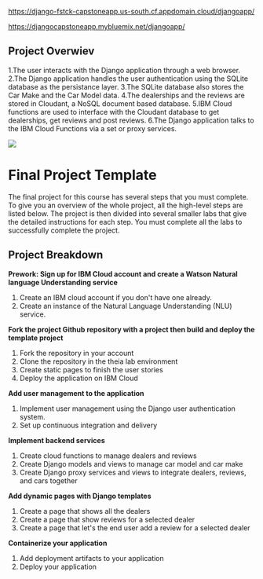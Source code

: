 https://django-fstck-capstoneapp.us-south.cf.appdomain.cloud/djangoapp/

https://djangocapstoneapp.mybluemix.net/djangoapp/

## Project Overwiev

 1.The user interacts with the Django application through a web browser.
 2.The Django application handles the user authentication using the SQLite database as the persistance layer.
 3.The SQLite database also stores the Car Make and the Car Model data.
 4.The dealerships and the reviews are stored in Cloudant, a NoSQL document based database.
 5.IBM Cloud functions are used to interface with the Cloudant database to get dealerships, get reviews and post reviews.
 6.The Django application talks to the IBM Cloud Functions via a set or proxy services.

![](https://user-images.githubusercontent.com/85358503/167597106-68cf879f-a341-44f9-9c5a-09646330cc87.jpg)



# Final Project Template

The final project for this course has several steps that you must complete. 
To give you an overview of the whole project, all the high-level steps are listed below. 
The project is then divided into several smaller labs that give the detailed instructions for each step. 
You must complete all the labs to successfully complete the project.

## Project Breakdown

**Prework: Sign up for IBM Cloud account and create a Watson Natural language Understanding service**
1. Create an IBM cloud account if you don't have one already.
2. Create an instance of the Natural Language Understanding (NLU) service.

**Fork the project Github repository with a project then build and deploy the template project**
1. Fork the repository in your account
2. Clone the repository in the theia lab environment
3. Create static pages to finish the user stories
4. Deploy the application on IBM Cloud

**Add user management to the application**
1. Implement user management using the Django user authentication system.
2. Set up continuous integration and delivery

**Implement backend services**
1. Create cloud functions to manage dealers and reviews
2. Create Django models and views to manage car model and car make
3. Create Django proxy services and views to integrate dealers, reviews, and cars together
 
**Add dynamic pages with Django templates**
1. Create a page that shows all the dealers
2. Create a page that show reviews for a selected dealer
3. Create a page that let's the end user add a review for a selected dealer

**Containerize your application**
1. Add deployment artifacts to your application
2. Deploy your application
